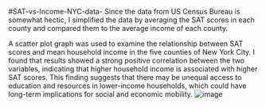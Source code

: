 #SAT-vs-Income-NYC-data-
Since the data from US Census Bureau is somewhat hectic, I simplified the data by averaging the SAT scores in each county and compared them to the average income of each county.

A scatter plot graph was used to examine the relationship between SAT scores and mean household income in the five counties of New York City. I found that results showed a strong positive correlation between the two variables, indicating that higher household income is associated with higher SAT scores. This finding suggests that there may be unequal access to education and resources in lower-income households, which could have long-term implications for social and economic mobility. 
![image](https://user-images.githubusercontent.com/44420783/236776739-db59289a-99bb-4d91-9412-500212ee0b8c.png)

